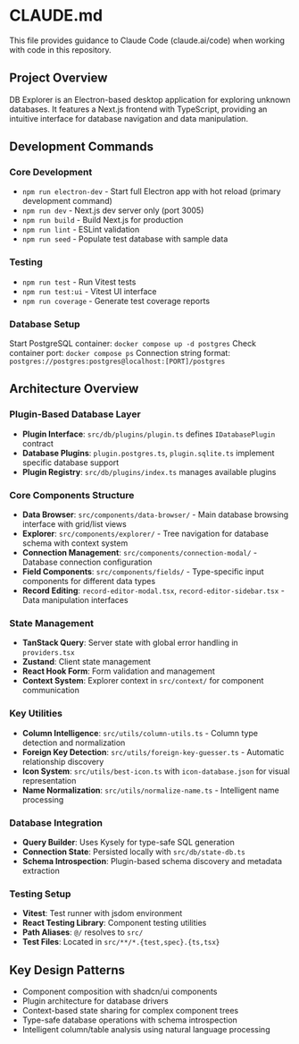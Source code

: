 # CLAUDE.md

This file provides guidance to Claude Code (claude.ai/code) when working with code in this repository.

## Project Overview
DB Explorer is an Electron-based desktop application for exploring unknown databases. It features a Next.js frontend with TypeScript, providing an intuitive interface for database navigation and data manipulation.

## Development Commands

### Core Development
- `npm run electron-dev` - Start full Electron app with hot reload (primary development command)
- `npm run dev` - Next.js dev server only (port 3005)
- `npm run build` - Build Next.js for production
- `npm run lint` - ESLint validation
- `npm run seed` - Populate test database with sample data

### Testing
- `npm run test` - Run Vitest tests
- `npm run test:ui` - Vitest UI interface
- `npm run coverage` - Generate test coverage reports

### Database Setup
Start PostgreSQL container: `docker compose up -d postgres`
Check container port: `docker compose ps`
Connection string format: `postgres://postgres:postgres@localhost:[PORT]/postgres`

## Architecture Overview

### Plugin-Based Database Layer
- **Plugin Interface**: `src/db/plugins/plugin.ts` defines `IDatabasePlugin` contract
- **Database Plugins**: `plugin.postgres.ts`, `plugin.sqlite.ts` implement specific database support
- **Plugin Registry**: `src/db/plugins/index.ts` manages available plugins

### Core Components Structure
- **Data Browser**: `src/components/data-browser/` - Main database browsing interface with grid/list views
- **Explorer**: `src/components/explorer/` - Tree navigation for database schema with context system
- **Connection Management**: `src/components/connection-modal/` - Database connection configuration
- **Field Components**: `src/components/fields/` - Type-specific input components for different data types
- **Record Editing**: `record-editor-modal.tsx`, `record-editor-sidebar.tsx` - Data manipulation interfaces

### State Management
- **TanStack Query**: Server state with global error handling in `providers.tsx`
- **Zustand**: Client state management
- **React Hook Form**: Form validation and management
- **Context System**: Explorer context in `src/context/` for component communication

### Key Utilities
- **Column Intelligence**: `src/utils/column-utils.ts` - Column type detection and normalization
- **Foreign Key Detection**: `src/utils/foreign-key-guesser.ts` - Automatic relationship discovery
- **Icon System**: `src/utils/best-icon.ts` with `icon-database.json` for visual representation
- **Name Normalization**: `src/utils/normalize-name.ts` - Intelligent name processing

### Database Integration
- **Query Builder**: Uses Kysely for type-safe SQL generation
- **Connection State**: Persisted locally with `src/db/state-db.ts`
- **Schema Introspection**: Plugin-based schema discovery and metadata extraction

### Testing Setup
- **Vitest**: Test runner with jsdom environment
- **React Testing Library**: Component testing utilities
- **Path Aliases**: `@/` resolves to `src/`
- **Test Files**: Located in `src/**/*.{test,spec}.{ts,tsx}`

## Key Design Patterns
- Component composition with shadcn/ui components
- Plugin architecture for database drivers
- Context-based state sharing for complex component trees
- Type-safe database operations with schema introspection
- Intelligent column/table analysis using natural language processing